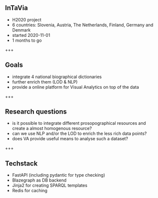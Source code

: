 ## InTaVia
- H2020 project<!-- .element: class="fragment" -->
- 6 countries: Slovenia, Austria, The Netherlands, Finland, Germany and Denmark<!-- .element: class="fragment" -->
- started 2020-11-01<!-- .element: class="fragment" -->
- 1 months to go<!-- .element: class="fragment" -->

+++

## Goals
- integrate 4 national biographical dictionaries<!-- .element: class="fragment" -->
- further enrich them (LOD & NLP)<!-- .element: class="fragment" -->
- provide a online platform for Visual Analytics on top of the data<!-- .element: class="fragment" -->

+++

## Research questions
- is it possible to integrate different prosopographical resources and create a almost homogenous resource?<!-- .element: class="fragment" -->
- can we use NLP and/or the LOD to enrich the less rich data points?<!-- .element: class="fragment" -->
- does VA provide useful means to analyse such a dataset?<!-- .element: class="fragment" -->

+++

## Techstack
- FastAPI (including pydantic for type checking)<!-- .element: class="fragment" -->
- Blazegraph as DB backend<!-- .element: class="fragment" -->
- Jinja2 for creating SPARQL templates<!-- .element: class="fragment" -->
- Redis for caching<!-- .element: class="fragment" -->
